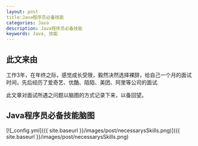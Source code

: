 ```yaml
---
layout: post
title:Java程序员必备技能
categories: Java
description: Java程序员必备技能
keywords: Java, 技能
---
```


## 此文来由

工作3年，在年终之际，感觉成长受限，毅然决然选择裸辞，给自己一个月的面试时间，先后经历了爱奇艺、优酷、陌陌、美团、阿里等公司的面试.

此文章对面试所遇之问题以脑图的方式记录下来，以备回望。

## Java程序员必备技能脑图

[![_config.yml]({{ site.baseurl }}/images/post/necessarysSkills.png)]({{ site.baseurl }}/images/post/necessarysSkills.png)